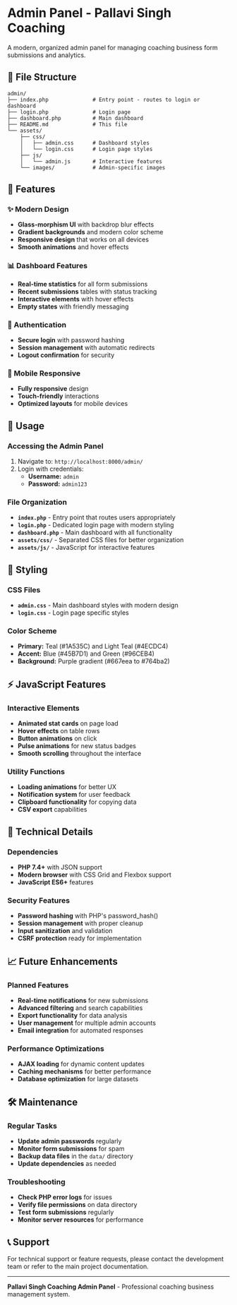 # Admin Panel - Pallavi Singh Coaching

A modern, organized admin panel for managing coaching business form submissions and analytics.

## 📁 File Structure

```
admin/
├── index.php              # Entry point - routes to login or dashboard
├── login.php              # Login page
├── dashboard.php          # Main dashboard
├── README.md              # This file
└── assets/
    ├── css/
    │   ├── admin.css      # Dashboard styles
    │   └── login.css      # Login page styles
    ├── js/
    │   └── admin.js       # Interactive features
    └── images/            # Admin-specific images
```

## 🚀 Features

### ✨ Modern Design
- **Glass-morphism UI** with backdrop blur effects
- **Gradient backgrounds** and modern color scheme
- **Responsive design** that works on all devices
- **Smooth animations** and hover effects

### 📊 Dashboard Features
- **Real-time statistics** for all form submissions
- **Recent submissions** tables with status tracking
- **Interactive elements** with hover effects
- **Empty states** with friendly messaging

### 🔐 Authentication
- **Secure login** with password hashing
- **Session management** with automatic redirects
- **Logout confirmation** for security

### 📱 Mobile Responsive
- **Fully responsive** design
- **Touch-friendly** interactions
- **Optimized layouts** for mobile devices

## 🎯 Usage

### Accessing the Admin Panel
1. Navigate to: `http://localhost:8000/admin/`
2. Login with credentials:
   - **Username:** `admin`
   - **Password:** `admin123`

### File Organization
- **`index.php`** - Entry point that routes users appropriately
- **`login.php`** - Dedicated login page with modern styling
- **`dashboard.php`** - Main dashboard with all functionality
- **`assets/css/`** - Separated CSS files for better organization
- **`assets/js/`** - JavaScript for interactive features

## 🎨 Styling

### CSS Files
- **`admin.css`** - Main dashboard styles with modern design
- **`login.css`** - Login page specific styles

### Color Scheme
- **Primary:** Teal (#1A535C) and Light Teal (#4ECDC4)
- **Accent:** Blue (#45B7D1) and Green (#96CEB4)
- **Background:** Purple gradient (#667eea to #764ba2)

## ⚡ JavaScript Features

### Interactive Elements
- **Animated stat cards** on page load
- **Hover effects** on table rows
- **Button animations** on click
- **Pulse animations** for new status badges
- **Smooth scrolling** throughout the interface

### Utility Functions
- **Loading animations** for better UX
- **Notification system** for user feedback
- **Clipboard functionality** for copying data
- **CSV export** capabilities

## 🔧 Technical Details

### Dependencies
- **PHP 7.4+** with JSON support
- **Modern browser** with CSS Grid and Flexbox support
- **JavaScript ES6+** features

### Security Features
- **Password hashing** with PHP's password_hash()
- **Session management** with proper cleanup
- **Input sanitization** and validation
- **CSRF protection** ready for implementation

## 📈 Future Enhancements

### Planned Features
- **Real-time notifications** for new submissions
- **Advanced filtering** and search capabilities
- **Export functionality** for data analysis
- **User management** for multiple admin accounts
- **Email integration** for automated responses

### Performance Optimizations
- **AJAX loading** for dynamic content updates
- **Caching mechanisms** for better performance
- **Database optimization** for large datasets

## 🛠️ Maintenance

### Regular Tasks
- **Update admin passwords** regularly
- **Monitor form submissions** for spam
- **Backup data files** in the `data/` directory
- **Update dependencies** as needed

### Troubleshooting
- **Check PHP error logs** for issues
- **Verify file permissions** on data directory
- **Test form submissions** regularly
- **Monitor server resources** for performance

## 📞 Support

For technical support or feature requests, please contact the development team or refer to the main project documentation.

---

**Pallavi Singh Coaching Admin Panel** - Professional coaching business management system.
